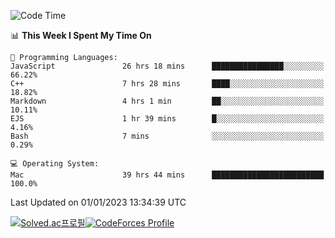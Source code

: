 
<!--START_SECTION:waka-->
![Code Time](http://img.shields.io/badge/Code%20Time-2%2C256%20hrs%2051%20mins-blue)

📊 **This Week I Spent My Time On** 

```text
💬 Programming Languages: 
JavaScript               26 hrs 18 mins      ████████████████░░░░░░░░░   66.22% 
C++                      7 hrs 28 mins       ████░░░░░░░░░░░░░░░░░░░░░   18.82% 
Markdown                 4 hrs 1 min         ██░░░░░░░░░░░░░░░░░░░░░░░   10.11% 
EJS                      1 hr 39 mins        █░░░░░░░░░░░░░░░░░░░░░░░░   4.16% 
Bash                     7 mins              ░░░░░░░░░░░░░░░░░░░░░░░░░   0.29%

💻 Operating System: 
Mac                      39 hrs 44 mins      █████████████████████████   100.0%

```


 Last Updated on 01/01/2023 13:34:39 UTC
<!--END_SECTION:waka-->
[![Solved.ac프로필](http://mazassumnida.wtf/api/generate_badge?boj=hckim96)](https://solved.ac/hckim96)[![CodeForces Profile](https://cf.leed.at?id=hckim96)](https://codeforces.com/profile/hckim96)
